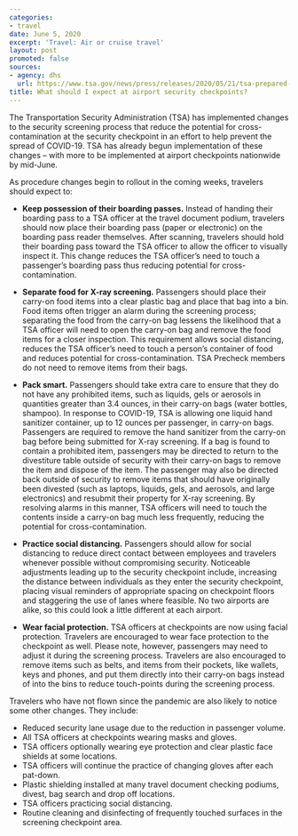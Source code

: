 ```yaml
---
categories:
- travel
date: June 5, 2020
excerpt: 'Travel: Air or cruise travel'
layout: post
promoted: false
sources:
- agency: dhs
  url: https://www.tsa.gov/news/press/releases/2020/05/21/tsa-prepared-summer-travelers-updated-security-procedures
title: What should I expect at airport security checkpoints?
---
```


The Transportation Security Administration (TSA) has implemented changes to the security screening process that reduce the potential for
cross-contamination at the security checkpoint in an effort to help prevent the spread of COVID-19. TSA has already begun implementation of these changes – with more to be implemented at airport checkpoints nationwide by mid-June.

As procedure changes begin to rollout in the coming weeks, travelers should expect to:
- **Keep possession of their boarding passes.** Instead of handing their boarding pass to a TSA officer at the travel document podium, travelers
should now place their boarding pass (paper or electronic) on the boarding pass reader themselves. After scanning, travelers should hold
their boarding pass toward the TSA officer to allow the officer to visually inspect it. This change reduces the TSA officer’s need to touch a
passenger’s boarding pass thus reducing potential for cross-contamination.

- **Separate food for X-ray screening.** Passengers should place their carry-on food items into a clear plastic bag and place that bag into a bin. Food  items often trigger an alarm during the screening process; separating the food from the carry-on bag lessens the likelihood that a TSA officer will need to open the carry-on bag and remove the food items for a closer inspection. This requirement allows social distancing, reduces the TSA officer’s need to touch a person’s container of food and reduces potential for cross-contamination. TSA Precheck members do not need to remove items from their bags.

- **Pack smart.** Passengers should take extra care to ensure that they do not have any prohibited items, such as liquids, gels or aerosols in quantities greater than 3.4 ounces, in their carry-on bags (water bottles, shampoo). In response to COVID-19, TSA is allowing one liquid hand sanitizer container, up to 12 ounces per passenger, in carry-on bags. Passengers are required to remove the hand sanitizer from the carry-on bag before being submitted for X-ray screening. If a bag is found to contain a prohibited item, passengers may be directed to return to the divestiture table outside of security with their carry-on bags to remove the item and dispose of the item. The passenger may also be directed back outside of security to remove items that should have originally been divested (such as laptops, liquids, gels, and aerosols, and large electronics) and resubmit their property for X-ray screening. By resolving alarms in this manner, TSA officers will need to touch the contents inside a carry-on bag much less frequently, reducing the potential for cross-contamination.

- **Practice social distancing.**  Passengers should allow for social distancing to reduce direct contact between employees and travelers whenever possible without compromising security. Noticeable adjustments leading up to the security checkpoint include, increasing the distance between individuals as they enter the security checkpoint, placing visual reminders of appropriate spacing on checkpoint floors and staggering the use of lanes where feasible. No two airports are alike, so this could look a little different at each airport.

- **Wear facial protection.** TSA officers at checkpoints are now using facial protection. Travelers are encouraged to wear face protection to the checkpoint as well. Please note, however, passengers may need to adjust it during the screening process. Travelers are also encouraged to remove items such as belts, and items from their pockets, like wallets, keys and phones, and put them directly into their carry-on bags instead of into the bins to reduce touch-points during the screening process.

Travelers who have not flown since the pandemic are also likely to notice some other changes. They include:
- Reduced security lane usage due to the reduction in passenger volume.
- All TSA officers at checkpoints wearing masks and gloves.
- TSA officers optionally wearing eye protection and clear plastic face shields at some locations.
- TSA officers will continue the practice of changing gloves after each pat-down.
- Plastic shielding installed at many travel document checking podiums, divest, bag search and drop off locations.
- TSA officers practicing social distancing.
- Routine cleaning and disinfecting of frequently touched surfaces in the screening checkpoint area.
